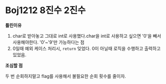 # Boj1212 8진수 2진수

**틀린이유**

1. char로 받아놓고 그대로 int로 사용했다.char을 int로 사용하고 싶으면 '0'을 빼서 사용해야한다. '0'~'9'만 가능하다는 점
2. 0일때 예외 케이스 처리시, `return` 잊었다. 0이 아닐때 로직을 수행하고 출력하고 있었음.

**조심할 점**

두 번 순회하지말고 flag를 사용해서 불필요한 순회 횟수를 줄이자.
